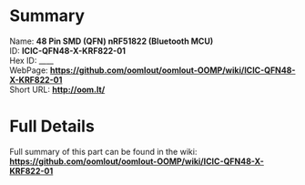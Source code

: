 
Summary
=================
  
Name: __48 Pin SMD (QFN) nRF51822 (Bluetooth MCU)__    
ID: __ICIC-QFN48-X-KRF822-01__   
Hex ID: ____   
WebPage: __https://github.com/oomlout/oomlout-OOMP/wiki/ICIC-QFN48-X-KRF822-01__   
Short URL: __http://oom.lt/__   

Full Details
==========================
Full summary of this part can be found in the wiki:   
__https://github.com/oomlout/oomlout-OOMP/wiki/ICIC-QFN48-X-KRF822-01__    

